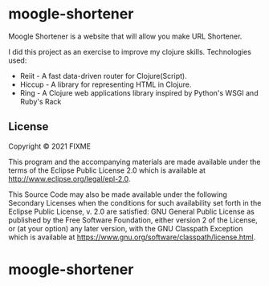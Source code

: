 # moogle-shortener

Moogle Shortener is a website that will allow you make URL Shortener.

I did this project as an exercise to improve my clojure skills.
Technologies used:
- Reiit - A fast data-driven router for Clojure(Script).
- Hiccup - A library for representing HTML in Clojure.
- Ring - A Clojure web applications library inspired by Python's WSGI and Ruby's Rack

## License

Copyright © 2021 FIXME

This program and the accompanying materials are made available under the
terms of the Eclipse Public License 2.0 which is available at
http://www.eclipse.org/legal/epl-2.0.

This Source Code may also be made available under the following Secondary
Licenses when the conditions for such availability set forth in the Eclipse
Public License, v. 2.0 are satisfied: GNU General Public License as published by
the Free Software Foundation, either version 2 of the License, or (at your
option) any later version, with the GNU Classpath Exception which is available
at https://www.gnu.org/software/classpath/license.html.
# moogle-shortener
